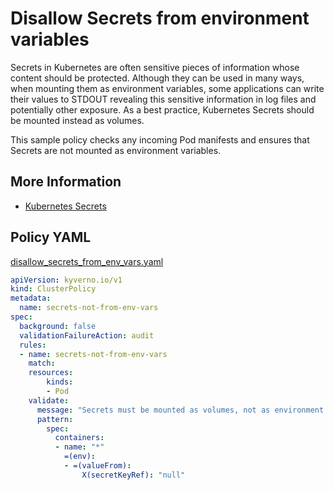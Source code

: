 # Disallow Secrets from environment variables

Secrets in Kubernetes are often sensitive pieces of information whose content should be protected. Although they can be used in many ways, when mounting them as environment variables, some applications can write their values to STDOUT revealing this sensitive information in log files and potentially other exposure. As a best practice, Kubernetes Secrets should be mounted instead as volumes.

This sample policy checks any incoming Pod manifests and ensures that Secrets are not mounted as environment variables.

## More Information

* [Kubernetes Secrets](https://kubernetes.io/docs/concepts/configuration/secret/)

## Policy YAML

[disallow_secrets_from_env_vars.yaml](more/disallow_secrets_from_env_vars.yaml)

```yaml
apiVersion: kyverno.io/v1
kind: ClusterPolicy
metadata:
  name: secrets-not-from-env-vars
spec:
  background: false
  validationFailureAction: audit
  rules:
  - name: secrets-not-from-env-vars
    match:
    resources:
        kinds:
        - Pod
    validate:
      message: "Secrets must be mounted as volumes, not as environment variables."
      pattern:
        spec:
          containers:
          - name: "*"
            =(env):
            - =(valueFrom):
                X(secretKeyRef): "null"
```
